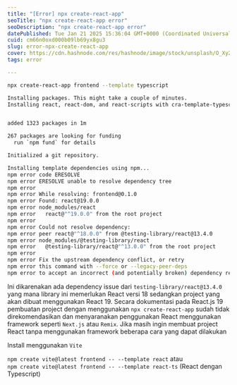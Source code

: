 ```yaml
---
title: "[Error] npx create-react-app"
seoTitle: "npx create-react-app error"
seoDescription: "npx create-react-app error"
datePublished: Tue Jan 21 2025 15:36:04 GMT+0000 (Coordinated Universal Time)
cuid: cm66n0oxd000b09lb69yx8gu3
slug: error-npx-create-react-app
cover: https://cdn.hashnode.com/res/hashnode/image/stock/unsplash/O_Xy25Dj7Mo/upload/857d641313b8e971d5d750198efa52d0.jpeg
tags: error

---
```


```bash
npx create-react-app frontend --template typescript

Installing packages. This might take a couple of minutes.
Installing react, react-dom, and react-scripts with cra-template-typescript...


added 1323 packages in 1m

267 packages are looking for funding
  run `npm fund` for details

Initialized a git repository.

Installing template dependencies using npm...
npm error code ERESOLVE
npm error ERESOLVE unable to resolve dependency tree
npm error
npm error While resolving: frontend@0.1.0
npm error Found: react@19.0.0
npm error node_modules/react
npm error   react@"^19.0.0" from the root project
npm error
npm error Could not resolve dependency:
npm error peer react@"^18.0.0" from @testing-library/react@13.4.0
npm error node_modules/@testing-library/react
npm error   @testing-library/react@"^13.0.0" from the root project
npm error
npm error Fix the upstream dependency conflict, or retry
npm error this command with --force or --legacy-peer-deps
npm error to accept an incorrect (and potentially broken) dependency resolution.
```

Ini dikarenakan ada dependency issue dari `testing-library/react@13.4.0` yang mana library ini memerlukan React versi 18 sedangkan project yang akan dibuat menggunakan React 19. Secara dokumentasi pada React.js 19 pembuatan project dengan menggunakan `npx create-react-app` sudah tidak direkomendasikan dan menyaranakan penggunakan React menggunakan framework seperti `Next.js` atau `Remix`. Jika masih ingin membuat project React tanpa menggunakan framework beberapa cara yang dapat dilakukan

Install menggunakan `Vite`

`npm create vite@latest frontend -- --template react` atau  
`npm create vite@latest frontend -- --template react-ts` (React dengan Typescript)